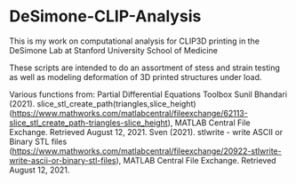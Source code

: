 # DeSimone-CLIP-Analysis
This is my work on computational analysis for CLIP3D printing in the DeSimone Lab at Stanford University School of Medicine

These scripts are intended to do an assortment of stess and strain testing as well as modeling deformation of 3D printed structures under load.

Various functions from: 
Partial Differential Equations Toolbox
Sunil Bhandari (2021). slice_stl_create_path(triangles,slice_height) (https://www.mathworks.com/matlabcentral/fileexchange/62113-slice_stl_create_path-triangles-slice_height), MATLAB Central File Exchange. Retrieved August 12, 2021.
Sven (2021). stlwrite - write ASCII or Binary STL files (https://www.mathworks.com/matlabcentral/fileexchange/20922-stlwrite-write-ascii-or-binary-stl-files), MATLAB Central File Exchange. Retrieved August 12, 2021.


